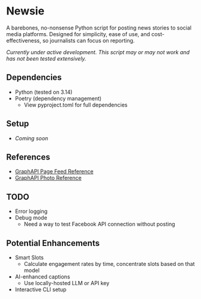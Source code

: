 # Newsie
A barebones, no-nonsense Python script for posting news stories to social media platforms. Designed for simplicity, ease of use, and cost-effectiveness, so journalists can focus on reporting.

  _Currently under active development. This script may or may not work and has not been tested extensively._

## Dependencies
- Python (tested on 3.14)
- Poetry (dependency management)
    - View pyproject.toml for full dependencies

## Setup
- _Coming soon_

## References
- [GraphAPI Page Feed Reference](https://developers.facebook.com/docs/graph-api/reference/v21.0/page/feed)
- [GraphAPI Photo Reference](https://developers.facebook.com/docs/graph-api/reference/page/photos/#upload)

## TODO
- Error logging
- Debug mode
    - Need a way to test Facebook API connection without posting

## Potential Enhancements
- Smart Slots
    - Calculate engagement rates by time, concentrate slots based on that model
- AI-enhanced captions
    - Use locally-hosted LLM or API key
- Interactive CLI setup
